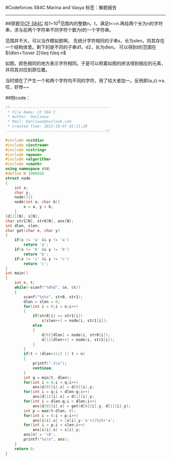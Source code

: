 ﻿#Codeforces 584C Marina and Vasya
标签：解题报告
***
##原题见[CF 584C](一个字符串)
给1~$10^5$范围内的整数n，t，满足t<=n.再给两个长为n的字符串，求与前两个字符串不同字符个数为t的一个字符串。

范围并不大，可以当作模拟题啊。
先统计字符相同的子串s，长为slen，将其存在一个结构体里。剩下的是不同的子串d1，d2，长为dlen。
可以得到t的范围在${dlen+1\over 2}\leq t\leq n$


如图，颜色相同的地方表示字符相同。于是可以照着如图的拼法得到相应的元素，并将其对应到原位置。

当时错在了产生一个和两个字符均不同的字符，用了较大者加一。反例即(a,z)->a.哎，好惨~~

##附code：
```cpp
/*--------------------------------------------
 * File Name: CF 584 C
 * Author: Danliwoo
 * Mail: Danliwoo@outlook.com
 * Created Time: 2015-10-07 01:11:20
--------------------------------------------*/

#include <cstdio>
#include <iostream>
#include <cstring>
#include <queue>
#include <algorithm>
#include <cmath>
using namespace std;
#define N 1000010
struct node
{
	int x;
	char y;
	node(){}
	node(int a, char b){
		x = a, y = b;
	}
}d[2][N], s[N];
char str1[N], str0[N], ans[N];
int dlen, slen;
char get(char x, char y)
{
	if(x != 'a' && y != 'a')
		return 'a';
	if(x != 'b' && y != 'b')
		return 'b';
	if(x != 'c' && y != 'c')
		return 'c';
}
int main()
{
	int n, t;
	while(~scanf("%d%d", &n, &t))
	{
		scanf("%s%s", str0, str1);
		dlen = slen = 0;
		for(int i = 0;i < n;i++)
		{
			if(str0[i] == str1[i])
				s[slen++] = node(i, str1[i]);
			else
			{
				d[0][dlen] = node(i, str0[i]);
				d[1][dlen++] = node(i, str1[i]);
			}
		}
		if(t < (dlen+1)/2 || t > n)
		{
			printf("-1\n");
			continue;
		}
		int q = min(t, dlen);
		for(int i = 0;i < q;i++)
			ans[d[0][i].x] = d[0][i].y;
		for(int i = q;i < dlen-q;i++)
			ans[d[1][i].x] = d[1][i].y;
		for(int i = dlen-q;i < dlen;i++)
			ans[d[0][i].x] = get(d[0][i].y, d[1][i].y);
		int p = max(t-dlen, 0);
		for(int i = 0;i < p;i++)
			ans[s[i].x] = (s[i].y-'a'+1)%26+'a';
		for(int i = p;i < slen;i++)
			ans[s[i].x] = s[i].y;
		ans[n] = '\0';
		printf("%s\n", ans);
	}
	return 0;
}

```


